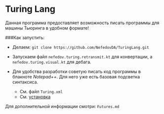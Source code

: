 # Turing Lang

Данная программа предоставляет возможность писать программы для машины 
Тьюринга в удобном формате!

###Как запустить:
* Делаем: `git clone https://github.com/NefedovDA/TuringLang.git` 
* Запускаем файл `nefedov.turing.retransmit.kt` для конвертации, 
  а `nefedov.turing.visual.kt` для дебага.
  
* Для удобства разработки советую писать код программы в блакноте *Notepad++*. 
  Для него уже есть базовая подсветка синтаксиса. 
  * См. файл `Turing.xml`
  * См. [установка](http://docs.notepad-plus-plus.org/index.php/User_Defined_Language_Files#How_to_install_user_defined_language_files)

Для дополнительной информации смотри: `Futures.md`